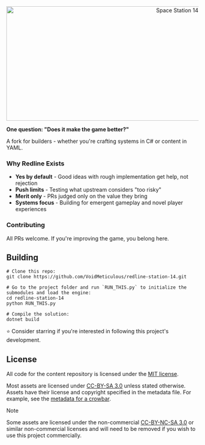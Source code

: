 <div class="header" align="center">  
<img alt="Space Station 14" width="880" height="300" src="https://raw.githubusercontent.com/space-wizards/asset-dump/de329a7898bb716b9d5ba9a0cd07f38e61f1ed05/github-logo.svg">  
</div>

**One question: "Does it make the game better?"**

A fork for builders - whether you're crafting systems in C# or content in YAML.

### Why Redline Exists
- **Yes by default** - Good ideas with rough implementation get help, not rejection
- **Push limits** - Testing what upstream considers "too risky"
- **Merit only** - PRs judged only on the value they bring
- **Systems focus** - Building for emergent gameplay and novel player experiences

### Contributing
All PRs welcome. If you're improving the game, you belong here.

## Building

```shell
# Clone this repo:
git clone https://github.com/VoidMeticulous/redline-station-14.git

# Go to the project folder and run `RUN_THIS.py` to initialize the submodules and load the engine:
cd redline-station-14
python RUN_THIS.py

# Compile the solution:
dotnet build
```

⭐ Consider starring if you're interested in following this project's development.

## License

All code for the content repository is licensed under the [MIT license](https://github.com/space-wizards/space-station-14/blob/master/LICENSE.TXT).  

Most assets are licensed under [CC-BY-SA 3.0](https://creativecommons.org/licenses/by-sa/3.0/) unless stated otherwise. Assets have their license and copyright specified in the metadata file. For example, see the [metadata for a crowbar](https://github.com/space-wizards/space-station-14/blob/master/Resources/Textures/Objects/Tools/crowbar.rsi/meta.json).  

> [!NOTE]
> Some assets are licensed under the non-commercial [CC-BY-NC-SA 3.0](https://creativecommons.org/licenses/by-nc-sa/3.0/) or similar non-commercial licenses and will need to be removed if you wish to use this project commercially.
